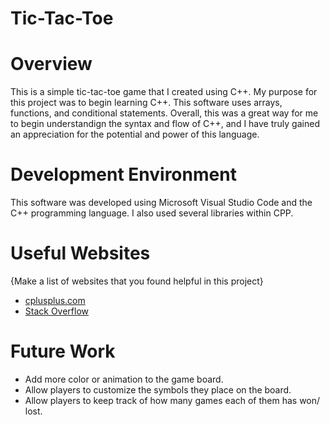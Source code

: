 # Tic-Tac-Toe

# Overview

This is a simple tic-tac-toe game that I created using C++. My purpose for this project was to begin learning C++. This software uses arrays, functions, and conditional statements. Overall, this was a great way for me to begin understandign the syntax and flow of C++, and I have truly gained an appreciation for the potential and power of this language.

# Development Environment

This software was developed using Microsoft Visual Studio Code and the C++ programming language. I also used several libraries within CPP.

# Useful Websites

{Make a list of websites that you found helpful in this project}

- [cplusplus.com](https://cplusplus.com/doc/tutorial/)
- [Stack Overflow](https://stackoverflow.com/)

# Future Work

- Add more color or animation to the game board.
- Allow players to customize the symbols they place on the board.
- Allow players to keep track of how many games each of them has won/ lost.
